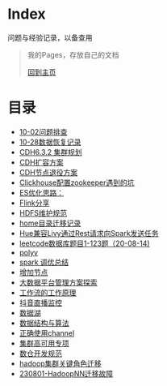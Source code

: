 # Index

问题与经验记录，以备查用

> 我的Pages，存放自己的文档
>
>[回到主页](../)

# 目录

* [10-02问题排查](./10-02%E9%97%AE%E9%A2%98%E6%8E%92%E6%9F%A5)
* [10-28数据恢复记录](./10-28%E6%95%B0%E6%8D%AE%E6%81%A2%E5%A4%8D%E8%AE%B0%E5%BD%95)
* [CDH6.3.2 集群规划](./CDH6.3.2%20%E9%9B%86%E7%BE%A4%E8%A7%84%E5%88%92)
* [CDH扩容方案](./CDH%E6%89%A9%E5%AE%B9%E6%96%B9%E6%A1%88)
* [CDH节点退役方案](./CDH%E8%8A%82%E7%82%B9%E9%80%80%E5%BD%B9%E6%96%B9%E6%A1%88)
* [Clickhouse配置zookeeper遇到的坑](./Clickhouse%E9%85%8D%E7%BD%AEzookeeper%E9%81%87%E5%88%B0%E7%9A%84%E5%9D%91)
* [ES优化思路：](./ES%E4%BC%98%E5%8C%96%E6%80%9D%E8%B7%AF%EF%BC%9A)
* [Flink分享](./Flink%E5%88%86%E4%BA%AB)
* [HDFS维护规范](./HDFS%E7%BB%B4%E6%8A%A4%E8%A7%84%E8%8C%83)
* [home目录迁移记录](./home%E7%9B%AE%E5%BD%95%E8%BF%81%E7%A7%BB%E8%AE%B0%E5%BD%95)
* [Hue兼容Livy通过Rest请求向Spark发送任务](./Hue%E5%85%BC%E5%AE%B9Livy%E9%80%9A%E8%BF%87Rest%E8%AF%B7%E6%B1%82%E5%90%91Spark%E5%8F%91%E9%80%81%E4%BB%BB%E5%8A%A1)
* [leetcode数据库题目1-123题（20-08-14)](./leetcode%E6%95%B0%E6%8D%AE%E5%BA%93%E9%A2%98%E7%9B%AE1-123%E9%A2%98%EF%BC%8820-08-14%29)
* [polyv](./polyv)
* [spark 调优总结](./spark%20%E8%B0%83%E4%BC%98%E6%80%BB%E7%BB%93)
* [增加节点](./%E5%A2%9E%E5%8A%A0%E8%8A%82%E7%82%B9)
* [大数据平台管理方案探索](./%E5%A4%A7%E6%95%B0%E6%8D%AE%E5%B9%B3%E5%8F%B0%E7%AE%A1%E7%90%86%E6%96%B9%E6%A1%88%E6%8E%A2%E7%B4%A2)
* [工作流的工作原理](./%E5%B7%A5%E4%BD%9C%E6%B5%81%E7%9A%84%E5%B7%A5%E4%BD%9C%E5%8E%9F%E7%90%86)
* [抖音直播监控](./%E6%8A%96%E9%9F%B3%E7%9B%B4%E6%92%AD%E7%9B%91%E6%8E%A7)
* [数据湖](./%E6%95%B0%E6%8D%AE%E6%B9%96)
* [数据结构与算法](./%E6%95%B0%E6%8D%AE%E7%BB%93%E6%9E%84%E4%B8%8E%E7%AE%97%E6%B3%95)
* [正确使用channel](./%E6%AD%A3%E7%A1%AE%E4%BD%BF%E7%94%A8channel)
* [集群高可用专项](./%E9%9B%86%E7%BE%A4%E9%AB%98%E5%8F%AF%E7%94%A8%E4%B8%93%E9%A1%B9)
* [数仓开发规范](./%E6%95%B0%E4%BB%93%E5%BC%80%E5%8F%91%E8%A7%84%E8%8C%83)
* [hadoop集群关键角色迁移](./hadoop集群关键角色迁移)
* [230801-HadoopNN迁移故障](./230801-HadoopNN迁移故障)

